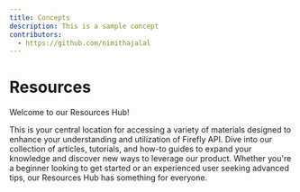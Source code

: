 ```yaml
---
title: Concepts
description: This is a sample concept 
contributors:
  - https://github.com/nimithajalal
---
```


# Resources

Welcome to our Resources Hub! 

This is your central location for accessing a variety of materials designed to enhance your understanding and utilization of Firefly API. Dive into our collection of articles, tutorials, and how-to guides to expand your knowledge and discover new ways to leverage our product. Whether you're a beginner looking to get started or an experienced user seeking advanced tips, our Resources Hub has something for everyone. 
